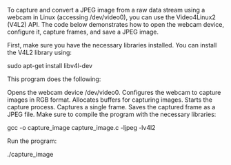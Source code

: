 To capture and convert a JPEG image from a raw data stream using a webcam in Linux (accessing /dev/video0), you can use the Video4Linux2 (V4L2) API. The code below demonstrates how to open the webcam device, configure it, capture frames, and save a JPEG image.

First, make sure you have the necessary libraries installed. You can install the V4L2 library using:

sudo apt-get install libv4l-dev


This program does the following:

Opens the webcam device /dev/video0.
Configures the webcam to capture images in RGB format.
Allocates buffers for capturing images.
Starts the capture process.
Captures a single frame.
Saves the captured frame as a JPEG file.
Make sure to compile the program with the necessary libraries:

gcc -o capture_image capture_image.c -ljpeg -lv4l2

Run the program:

./capture_image
